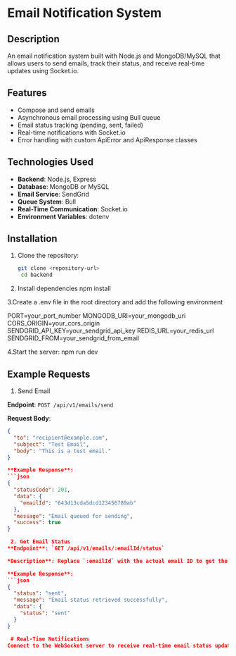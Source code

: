 # Email Notification System

## Description

An email notification system built with Node.js and MongoDB/MySQL that allows users to send emails, track their status, and receive real-time updates using Socket.io.

## Features

- Compose and send emails
- Asynchronous email processing using Bull queue
- Email status tracking (pending, sent, failed)
- Real-time notifications with Socket.io
- Error handling with custom ApiError and ApiResponse classes

## Technologies Used

- **Backend**: Node.js, Express
- **Database**: MongoDB or MySQL
- **Email Service**: SendGrid
- **Queue System**: Bull
- **Real-Time Communication**: Socket.io
- **Environment Variables**: dotenv

## Installation

1. Clone the repository:

   ```bash
   git clone <repository-url>
    cd backend

   ```

2. Install dependencies
   npm install

3.Create a .env file in the root directory and add the following environment

PORT=your_port_number
MONGODB_URI=your_mongodb_uri
CORS_ORIGIN=your_cors_origin
SENDGRID_API_KEY=your_sendgrid_api_key
REDIS_URL=your_redis_url
SENDGRID_FROM=your_sendgrid_from_email

4.Start the server:
npm run dev

## Example Requests

1.  Send Email

**Endpoint**: `POST /api/v1/emails/send`

**Request Body**:

````json
{
  "to": "recipient@example.com",
  "subject": "Test Email",
  "body": "This is a test email."
}

**Example Response**:
```json
{
  "statusCode": 201,
  "data": {
    "emailId": "643d13cda5dcd123456789ab"
  },
  "message": "Email queued for sending",
  "success": true
}

 2. Get Email Status
**Endpoint**: `GET /api/v1/emails/:emailId/status`

*Description**: Replace `:emailId` with the actual email ID to get the status of the email.

**Example Response**:
```json
{
  "status": "sent",
  "message": "Email status retrieved successfully",
  "data": {
    "status": "sent"
  }
}

 # Real-Time Notifications
Connect to the WebSocket server to receive real-time email status updates. The status will be emitted as soon as the email is either sent or failed.




````
